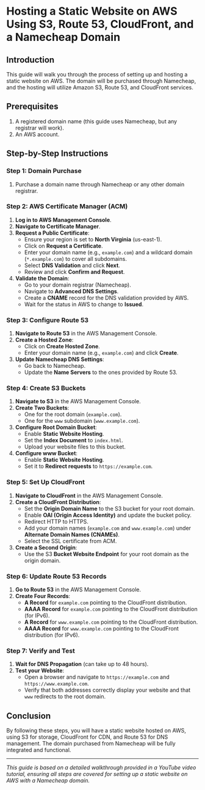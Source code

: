 
# Hosting a Static Website on AWS Using S3, Route 53, CloudFront, and a Namecheap Domain

## Introduction
This guide will walk you through the process of setting up and hosting a static website on AWS. The domain will be purchased through Namecheap, and the hosting will utilize Amazon S3, Route 53, and CloudFront services. 

## Prerequisites
1. A registered domain name (this guide uses Namecheap, but any registrar will work).
2. An AWS account.

## Step-by-Step Instructions

### Step 1: Domain Purchase
1. Purchase a domain name through Namecheap or any other domain registrar.

### Step 2: AWS Certificate Manager (ACM)
1. **Log in to AWS Management Console**.
2. **Navigate to Certificate Manager**.
3. **Request a Public Certificate**:
    - Ensure your region is set to **North Virginia** (us-east-1).
    - Click on **Request a Certificate**.
    - Enter your domain name (e.g., `example.com`) and a wildcard domain (`*.example.com`) to cover all subdomains.
    - Select **DNS Validation** and click **Next**.
    - Review and click **Confirm and Request**.
4. **Validate the Domain**:
    - Go to your domain registrar (Namecheap).
    - Navigate to **Advanced DNS Settings**.
    - Create a **CNAME** record for the DNS validation provided by AWS.
    - Wait for the status in AWS to change to **Issued**.

### Step 3: Configure Route 53
1. **Navigate to Route 53** in the AWS Management Console.
2. **Create a Hosted Zone**:
    - Click on **Create Hosted Zone**.
    - Enter your domain name (e.g., `example.com`) and click **Create**.
3. **Update Namecheap DNS Settings**:
    - Go back to Namecheap.
    - Update the **Name Servers** to the ones provided by Route 53.

### Step 4: Create S3 Buckets
1. **Navigate to S3** in the AWS Management Console.
2. **Create Two Buckets**:
    - One for the root domain (`example.com`).
    - One for the `www` subdomain (`www.example.com`).
3. **Configure Root Domain Bucket**:
    - Enable **Static Website Hosting**.
    - Set the **Index Document** to `index.html`.
    - Upload your website files to this bucket.
4. **Configure www Bucket**:
    - Enable **Static Website Hosting**.
    - Set it to **Redirect requests** to `https://example.com`.

### Step 5: Set Up CloudFront
1. **Navigate to CloudFront** in the AWS Management Console.
2. **Create a CloudFront Distribution**:
    - Set the **Origin Domain Name** to the S3 bucket for your root domain.
    - Enable **OAI (Origin Access Identity)** and update the bucket policy.
    - Redirect HTTP to HTTPS.
    - Add your domain names (`example.com` and `www.example.com`) under **Alternate Domain Names (CNAMEs)**.
    - Select the SSL certificate from ACM.
3. **Create a Second Origin**:
    - Use the S3 **Bucket Website Endpoint** for your root domain as the origin domain.

### Step 6: Update Route 53 Records
1. **Go to Route 53** in the AWS Management Console.
2. **Create Four Records**:
    - **A Record** for `example.com` pointing to the CloudFront distribution.
    - **AAAA Record** for `example.com` pointing to the CloudFront distribution (for IPv6).
    - **A Record** for `www.example.com` pointing to the CloudFront distribution.
    - **AAAA Record** for `www.example.com` pointing to the CloudFront distribution (for IPv6).

### Step 7: Verify and Test
1. **Wait for DNS Propagation** (can take up to 48 hours).
2. **Test your Website**:
    - Open a browser and navigate to `https://example.com` and `https://www.example.com`.
    - Verify that both addresses correctly display your website and that `www` redirects to the root domain.

## Conclusion
By following these steps, you will have a static website hosted on AWS, using S3 for storage, CloudFront for CDN, and Route 53 for DNS management. The domain purchased from Namecheap will be fully integrated and functional.

---

*This guide is based on a detailed walkthrough provided in a YouTube video tutorial, ensuring all steps are covered for setting up a static website on AWS with a Namecheap domain.*
